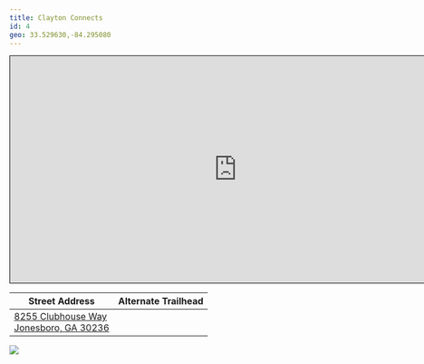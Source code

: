 ```yaml
---
title: Clayton Connects
id: 4
geo: 33.529630,-84.295080
---
```

<iframe width="800" height="400" src="https://www.openstreetmap.org/export/embed.html?bbox=-84.30030584335327%2C33.52601246931238%2C-84.28985595703126%2C33.53324780994429&amp;layer=transportmap&amp;marker=33.52963%2C-84.29507999999998" style="border: 1px solid black"></iframe>

| Street Address | Alternate Trailhead|
|----------------|--------------------|
|[8255 Clubhouse Way<br/>Jonesboro, GA  30236](geo:33.529630,-84.295080)|

<image src="/assets/clayton_connects_1.jpg"/>
